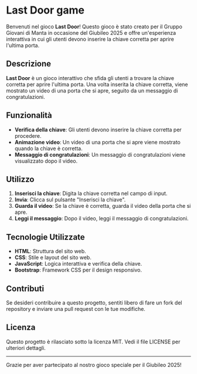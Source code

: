 # Last Door game

Benvenuti nel gioco **Last Door**! Questo gioco è stato creato per il Gruppo Giovani di Manta in occasione del Giubileo 2025 e offre un'esperienza interattiva in cui gli utenti devono inserire la chiave corretta per aprire l'ultima porta.

## Descrizione

**Last Door** è un gioco interattivo che sfida gli utenti a trovare la chiave corretta per aprire l'ultima porta. Una volta inserita la chiave corretta, viene mostrato un video di una porta che si apre, seguito da un messaggio di congratulazioni.

## Funzionalità

- **Verifica della chiave**: Gli utenti devono inserire la chiave corretta per procedere.
- **Animazione video**: Un video di una porta che si apre viene mostrato quando la chiave è corretta.
- **Messaggio di congratulazioni**: Un messaggio di congratulazioni viene visualizzato dopo il video.

## Utilizzo

1. **Inserisci la chiave**: Digita la chiave corretta nel campo di input.
2. **Invia**: Clicca sul pulsante "Inserisci la chiave".
3. **Guarda il video**: Se la chiave è corretta, guarda il video della porta che si apre.
4. **Leggi il messaggio**: Dopo il video, leggi il messaggio di congratulazioni.

## Tecnologie Utilizzate

- **HTML**: Struttura del sito web.
- **CSS**: Stile e layout del sito web.
- **JavaScript**: Logica interattiva e verifica della chiave.
- **Bootstrap**: Framework CSS per il design responsivo.

## Contributi

Se desideri contribuire a questo progetto, sentiti libero di fare un fork del repository e inviare una pull request con le tue modifiche.

## Licenza

Questo progetto è rilasciato sotto la licenza MIT. Vedi il file LICENSE per ulteriori dettagli.

---

Grazie per aver partecipato al nostro gioco speciale per il Giubileo 2025!
